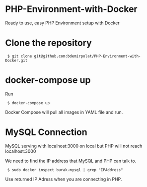 # PHP-Environment-with-Docker
Ready to use, easy PHP Environment setup with Docker

# Clone the repository
 ```
  $ git clone git@github.com:bdemirpolat/PHP-Environment-with-Docker.git
 ```
# docker-compose up
Run 
 ```
  $ docker-compose up
 ```
Docker Compose will pull all images in YAML file and run.


# MySQL Connection
MySQL serving with localhost:3000 on local but PHP will not reach localhost:3000

We need to find the IP address that MySQL and PHP can talk to.
 ```
  $ sudo docker inspect burak-mysql | grep "IPAddress"
 ```
Use returned IP Adress when you are connecting in PHP.
